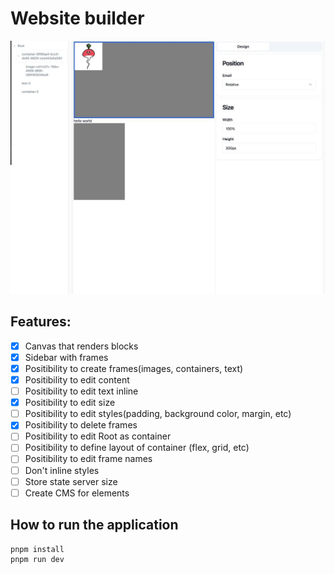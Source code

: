 # Website builder

![Alt text](./resources/app.jpg?raw=true "Screenshot of the app")

## Features:

- [x] Canvas that renders blocks
- [x] Sidebar with frames
- [x] Positibility to create frames(images, containers, text)
- [x] Positibility to edit content
- [ ] Positibility to edit text inline
- [x] Positibility to edit size
- [ ] Positibility to edit styles(padding, background color, margin, etc)
- [x] Positibility to delete frames
- [ ] Positibility to edit Root as container
- [ ] Positibility to define layout of container (flex, grid, etc)
- [ ] Positibility to edit frame names
- [ ] Don't inline styles
- [ ] Store state server size
- [ ] Create CMS for elements

## How to run the application

```bash
pnpm install
pnpm run dev
```
